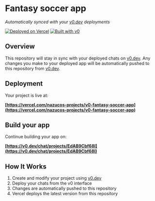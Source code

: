# Fantasy soccer app

*Automatically synced with your [v0.dev](https://v0.dev) deployments*

[![Deployed on Vercel](https://img.shields.io/badge/Deployed%20on-Vercel-black?style=for-the-badge&logo=vercel)](https://vercel.com/nazucos-projects/v0-fantasy-soccer-app)
[![Built with v0](https://img.shields.io/badge/Built%20with-v0.dev-black?style=for-the-badge)](https://v0.dev/chat/projects/EdAB9Cbf68I)

## Overview

This repository will stay in sync with your deployed chats on [v0.dev](https://v0.dev).
Any changes you make to your deployed app will be automatically pushed to this repository from [v0.dev](https://v0.dev).

## Deployment

Your project is live at:

**[https://vercel.com/nazucos-projects/v0-fantasy-soccer-app](https://vercel.com/nazucos-projects/v0-fantasy-soccer-app)**

## Build your app

Continue building your app on:

**[https://v0.dev/chat/projects/EdAB9Cbf68I](https://v0.dev/chat/projects/EdAB9Cbf68I)**

## How It Works

1. Create and modify your project using [v0.dev](https://v0.dev)
2. Deploy your chats from the v0 interface
3. Changes are automatically pushed to this repository
4. Vercel deploys the latest version from this repository